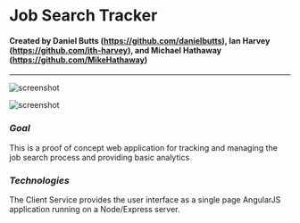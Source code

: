 # Job Search Tracker
#### Created by Daniel Butts (https://github.com/danielbutts), Ian Harvey (https://github.com/ith-harvey), and Michael Hathaway (https://github.com/MikeHathaway)
* * *

![screenshot](https://github.com/danielbutts/job-tracker/blob/master/screenshot.png)

![screenshot](https://github.com/danielbutts/job-tracker/blob/master/client-service/screenshot.png)

### *Goal*
This is a proof of concept web application for tracking and managing the job search process and providing basic analytics

### *Technologies*
The Client Service provides the user interface as a single page AngularJS application running on a Node/Express server.

